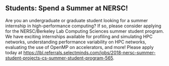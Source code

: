 ## Students: Spend a Summer at NERSC! 

Are you an undergraduate or graduate student looking for a summer internship in
high-performance computing? If so, please consider applying for the NERSC/Berkeley
Lab Computing Sciences summer student program. We have exciting internships
available for profiling and simulating HPC networks, understanding performance
variability on HPC networks, evaluating the use of OpenMP on accelerators, and
more! Please apply today at
<https://lbl.referrals.selectminds.com/jobs/2018-nersc-summer-student-projects-cs-summer-student-program-565>.


